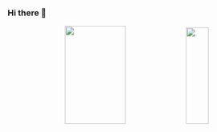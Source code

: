 ### Hi there 👋
<div align="center">  
  <img width="49%" height="195px" src="https://github-readme-stats.vercel.app/api?username=vinimibielli&show_icons=true&theme=blue_navy" /> 
  <img width="30%" height="192px" src="https://github-readme-stats.vercel.app/api/top-langs/?username=vinimibielli&layout=compact&theme=blue_navy" />
</div>

